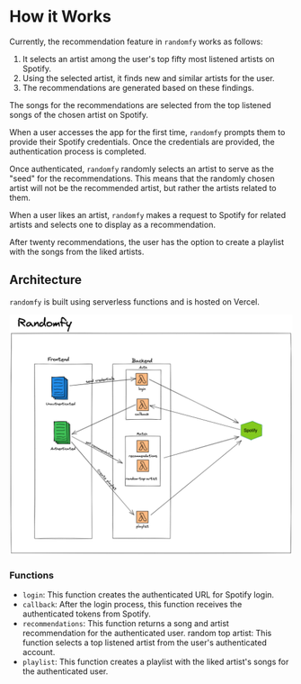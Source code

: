 # How it Works

Currently, the recommendation feature in `randomfy` works as follows:

1. It selects an artist among the user's top fifty most listened artists on Spotify.
2. Using the selected artist, it finds new and similar artists for the user.
3. The recommendations are generated based on these findings.

The songs for the recommendations are selected from the top listened songs of the chosen artist on Spotify.

When a user accesses the app for the first time, `randomfy` prompts them to provide their Spotify credentials. Once the credentials are provided, the authentication process is completed.

Once authenticated, `randomfy` randomly selects an artist to serve as the "seed" for the recommendations. This means that the randomly chosen artist will not be the recommended artist, but rather the artists related to them.

When a user likes an artist, `randomfy` makes a request to Spotify for related artists and selects one to display as a recommendation.

After twenty recommendations, the user has the option to create a playlist with the songs from the liked artists.

## Architecture

`randomfy` is built using serverless functions and is hosted on Vercel.

![random-fy-arch](./arch/random-fy-arch.png)

### Functions

- `login`: This function creates the authenticated URL for Spotify login.
- `callback`: After the login process, this function receives the authenticated tokens from Spotify.
- `recommendations`: This function returns a song and artist recommendation for the authenticated user.
  random top artist: This function selects a top listened artist from the user's authenticated account.
- `playlist`: This function creates a playlist with the liked artist's songs for the authenticated user.

